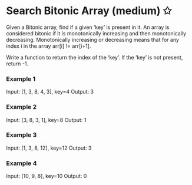 # Search Bitonic Array (medium) ✩

Given a Bitonic array, find if a given ‘key’ is present in it. 
An array is considered bitonic if it is monotonically increasing and then monotonically decreasing. 
Monotonically increasing or decreasing means that for any index i in the array arr[i] != arr[i+1].

Write a function to return the index of the ‘key’. If the ‘key’ is not present, return -1.

### Example 1
Input: [1, 3, 8, 4, 3], key=4
Output: 3

### Example 2
Input: [3, 8, 3, 1], key=8
Output: 1

### Example 3
Input: [1, 3, 8, 12], key=12
Output: 3

### Example 4
Input: [10, 9, 8], key=10
Output: 0